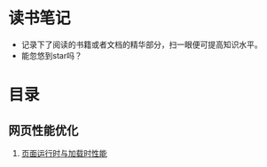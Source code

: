 # 读书笔记
- 记录下了阅读的书籍或者文档的精华部分，扫一眼便可提高知识水平。
- 能忽悠到star吗？

# 目录
## 网页性能优化
1. [页面运行时与加载时性能](/网页性能优化/页面运行时与加载时性能.md)
